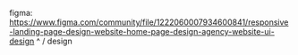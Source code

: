 figma: https://www.figma.com/community/file/1222060007934600841/responsive-landing-page-design-website-home-page-design-agency-website-ui-design
  ^
 /
design 
